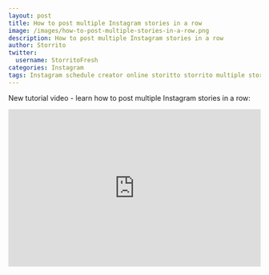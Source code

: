 ```yaml
---
layout: post
title: How to post multiple Instagram stories in a row
image: /images/how-to-post-multiple-stories-in-a-row.png
description: How to post multiple Instagram stories in a row
author: Storrito
twitter:
  username: StorritoFresh
categories: Instagram
tags: Instagram schedule creator online storitto storrito multiple stories
---
```


New tutorial video - learn how to post multiple Instagram stories in a row:

<iframe style="width: 560px; height: 315px; max-width: 100%" src="https://www.youtube.com/embed/6IJwFgwt7iw?rel=0" frameborder="0" allow="autoplay; encrypted-media" allowfullscreen></iframe>
